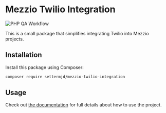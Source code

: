 # Mezzio Twilio Integration
![PHP QA Workflow](https://github.com/settermjd/mezzio-twilio-webhook-validator/actions/workflows/php-qa.yml/badge.svg)

This is a small package that simplifies integrating Twilio into Mezzio projects.

## Installation

Install this package using Composer:

```bash
composer require settermjd/mezzio-twilio-integration
```

## Usage

Check out [the documentation][the-docs] for full details about how to use the project.

<!-- Links -->
[the-docs]: https://settermjd.github.io/mezzio-twilio-integration/docs/1/index.html.
